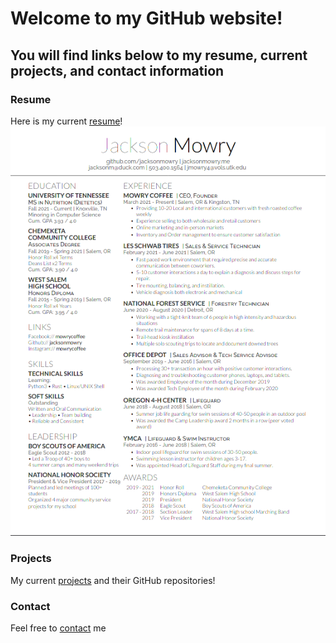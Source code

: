 # Welcome to my GitHub website!
## You will find links below to my resume, current projects, and contact information


### Resume
Here is my current [resume](./directorys/resume/base.md)!
![resume](./assets/images/shot.png)

### Projects
My current [projects](./directorys/projects/base.md) and their GitHub repositories!

### Contact
Feel free to [contact](./directorys/contacts/base.md) me
